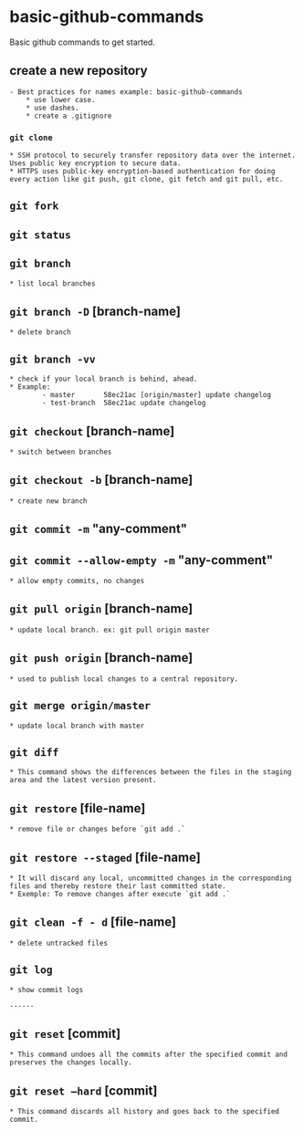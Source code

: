 # basic-github-commands
Basic github commands to get started.

## create a new repository
    - Best practices for names example: ​​basic-github-commands
        * use lower case.
        * use dashes.
        * create a .gitignore

### `git clone`
    * SSH protocol to securely transfer repository data over the internet. Uses public key encryption to secure data.
    * HTTPS uses public-key encryption-based authentication for doing every action like git push, git clone, git fetch and git pull, etc.

## `git fork`

## `git status`  

## `git branch`
    * list local branches

## `git branch -D` [branch-name]
    * delete branch

## `git branch -vv`
    * check if your local branch is behind, ahead. 
    * Example:   
            - master       58ec21ac [origin/master] update changelog
            - test-branch  58ec21ac update changelog

## `git checkout` [branch-name]
    * switch between branches

## `git checkout -b` [branch-name]
    * create new branch 

## `git commit -m` "any-comment"

## `git commit --allow-empty -m` "any-comment"
    * allow empty commits, no changes

## `git pull origin` [branch-name]
    * update local branch. ex: git pull origin master

## `git push origin` [branch-name]
    * used to publish local changes to a central repository.

## `git merge origin/master`
    * update local branch with master   

## `git diff`
    * This command shows the differences between the files in the staging area and the latest version present.

## `git restore` [file-name]
    * remove file or changes before `git add .`  

## `git restore --staged` [file-name]
    * It will discard any local, uncommitted changes in the corresponding files and thereby restore their last committed state. 
    * Exemple: To remove changes after execute `git add .`  

## `git clean -f - d` [file-name]     
    * delete untracked files

## `git log`
    * show commit logs 

    ------ 

## `git reset` [commit]
    * This command undoes all the commits after the specified commit and preserves the changes locally.

## `git reset –hard` [commit]    
    * This command discards all history and goes back to the specified commit.
